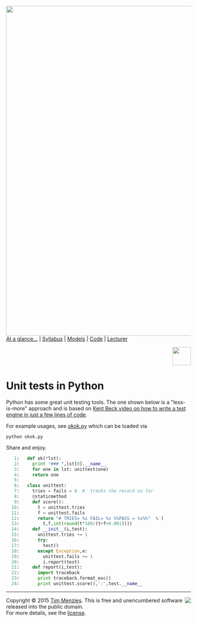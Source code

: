 [<img width=900 src="https://raw.githubusercontent.com/txt/mase/master/img/banner1.png">](https://github.com/txt/mase/blob/master/README.md)   
[At a glance...](https://github.com/txt/mase/blob/master/OVERVIEW.md) |
[Syllabus](https://github.com/txt/mase/blob/master/SYLLABUS.md) |
[Models](https://github.com/txt/mase/blob/master/MODELS.md) |
[Code](https://github.com/txt/mase/tree/master/src) |
[Lecturer](http://menzies.us) 


<a href="ok.py"><img width=50 align=right src="https://raw.githubusercontent.com/txt/mase/master/img/py.png"></a><br clear=all>

# Unit tests in Python

Python has some great unit testing tools. The one
shown below is a "less-is-more" approach and is
based on [Kent Beck video on how to write a test engine in just a 
few lines of code](https://www.youtube.com/watch?v=nIonZ6-4nuU).

For example usages, see [okok.py](okok.md) which can be loaded via

```
python okok.py
```

Share and enjoy.

````python
   1:   def ok(*lst):
   2:     print "### ",lst[0].__name__
   3:     for one in lst: unittest(one)
   4:     return one
   5:   
   6:   class unittest:
   7:     tries = fails = 0  #  tracks the record so far
   8:     @staticmethod
   9:     def score():
  10:       t = unittest.tries
  11:       f = unittest.fails
  12:       return "# TRIES= %s FAIL= %s %%PASS = %s%%"  % (
  13:         t,f,int(round(t*100/(t+f+0.001))))
  14:     def __init__(i,test):
  15:       unittest.tries += 1
  16:       try:
  17:         test()
  18:       except Exception,e:
  19:         unittest.fails += 1
  20:         i.report(test)
  21:     def report(i,test):
  22:       import traceback
  23:       print traceback.format_exc()
  24:       print unittest.score(),':',test.__name__
````


_________

<img align=right src="https://raw.githubusercontent.com/txt/mase/master/img/pd-icon.png">Copyright © 2015 [Tim Menzies](http://menzies.us).
This is free and unencumbered software released into the public domain.   
For more details, see the [license](https://github.com/txt/mase/blob/master/LICENSE.md).

